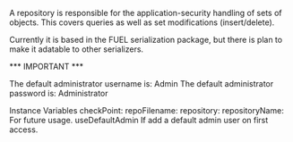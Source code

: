 A repository is responsible for the application-security handling of sets of objects. This covers queries as well as set modifications (insert/delete).

Currently it is based in the FUEL serialization package, but there is plan to make it adatable to other serializers.

*** IMPORTANT ***

The default administrator username is: Admin
The default administrator password is: Administrator

Instance Variables
	checkPoint:			<ASCheckPoint>
	repoFilename:		<String >
	repository:			<Dictionary>
	repositoryName:		<String>			For future usage.
	useDefaultAdmin		<Boolean>		If <true> add a default admin user on first access.
